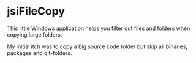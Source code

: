 # jsiFileCopy

This little Windows application helps you filter out files and folders when copying large folders.

My initial itch was to copy a big source code folder but skip all binaries, packages and git-folders.
